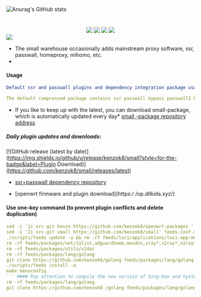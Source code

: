 ![Anurag's GitHub stats](https://github-readme-stats.vercel.app/api?username=kenzok8&show_icons=true&&theme=transparent) <div align="center"> 
  <h1 align="center small"></h1> 
  <img src="https://img.shields.io/github/issues/kenzok8/small?color=green">
  <img src="https://img.shields.io/github/stars/kenzok8/small?color=yellow">
  <img src="https://img.shields.io/github/forks/kenzok8/small?color=orange">
  <img src="https://img.shields.io/github/languages/code-size/kenzok8/small?color=blueviolet"> 
</div> 
  <img src="https://v2.jinrishici.com/one.svg?font-size=24&spacing=2&color=Black">

* The small warehouse occasionally adds mainstream proxy software, ssr, passwall, homeproxy, mihomo, etc.
*
#### Usage 
  ```yaml
Default ssr and passwall plugins and dependency integration package usage: upload the integration package to the tmp directory of the openwrt device, enter the command opkg install *.ipk

The default compressed package contains ssr passwall bypass passwall2 homeproxy mihomo plugins if Install ssr and dependencies separately, rm -rf {*passwall*,*bypass*,*homeproxy*,*mihomo*}
```

* If you like to keep up with the latest, you can download small-package, which is automatically updated every day* [small -package repository address](https://github.com/kenzok8/small-package)

##### Daily plugin updates and downloads:
[![GitHub release (latest by date)](https://img.shields.io/github/v/release/kenzok8/small?style=for-the-badge&label=Plugin Download)] (https://github.com/kenzok8/small/releases/latest)

+ [ssr+passwall dependency repository](https://github.com/kenzok8/small)

+ [openwrt firmware and plugin download](https:/ /op.dllkids.xyz/)

#### Use one-key command (to prevent plugin conflicts and delete duplication)
```yaml
sed -i '1i src-git kenzo https://github.com/kenzok8/openwrt-packages ' feeds.conf.default
sed -i '2i src-git small https://github.com/kenzok8/small' feeds.conf.default
./scripts/feeds update -a && rm -rf feeds/luci/applications/luci-app-mosdns
rm -rf feeds/packages/net/{alist,adguardhome,mosdns,xray*,v2ray*,v2ray*,sing*,smartdns}
rm -rf feeds/packages/utils/v2dat
rm -rf feeds/packages/lang/golang
git clone https://github.com/kenzok8/golang feeds/packages/lang/golang
./scripts/feeds install -a
make menuconfig
``` #### Pay attention to compile the new version of Sing-box and hysteria, try to use golang version 1.22 or above, you can use the following command ```yaml
rm -rf feeds/packages/lang/golang
git clone https://github.com/kenzok8 /golang feeds/packages/lang/golang
```
